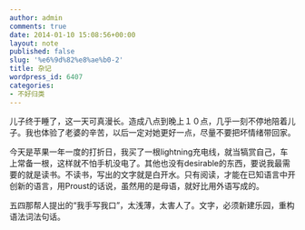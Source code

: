 ```yaml
---
author: admin
comments: true
date: 2014-01-10 15:08:56+00:00
layout: note
published: false
slug: '%e6%9d%82%e8%ae%b0-2'
title: 杂记
wordpress_id: 6407
categories:
- 不好归类
---
```


儿子终于睡了，这一天可真漫长。造成八点到晚上１０点，几乎一刻不停地陪着儿子。我也体验了老婆的辛苦，以后一定对她更好一点，尽量不要把坏情绪带回家。

今天是苹果一年一度的打折日，我买了一根lightning充电线，就当犒赏自己，车上常备一根，这样就不怕手机没电了。其他也没有desirable的东西，要说我最需要的就是读书。不读书，写出的文字就是白开水。只有阅读，才能在已知语言中开创新的语言，用Proust的话说，虽然用的是母语，就好比用外语写成的。

五四那帮人提出的“我手写我口”，太浅薄，太害人了。文字，必须新建乐园，重构语法词法句话。
